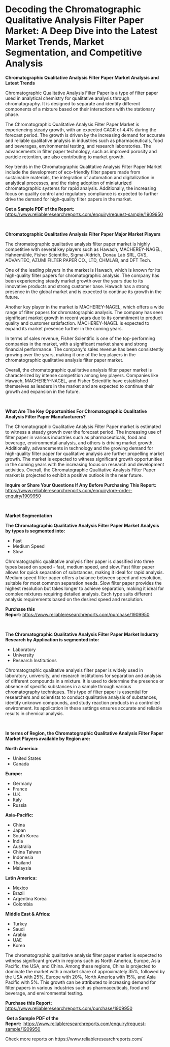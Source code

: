 <p><h1>Decoding the Chromatographic Qualitative Analysis Filter Paper Market: A Deep Dive into the Latest Market Trends, Market Segmentation, and Competitive Analysis</h1></p><p><strong>Chromatographic Qualitative Analysis Filter Paper Market Analysis and Latest Trends</strong></p>
<p><p>Chromatographic Qualitative Analysis Filter Paper is a type of filter paper used in analytical chemistry for qualitative analysis through chromatography. It is designed to separate and identify different components of a mixture based on their interactions with the stationary phase.</p><p>The Chromatographic Qualitative Analysis Filter Paper Market is experiencing steady growth, with an expected CAGR of 4.4% during the forecast period. The growth is driven by the increasing demand for accurate and reliable qualitative analysis in industries such as pharmaceuticals, food and beverages, environmental testing, and research laboratories. The advancements in filter paper technology, such as improved porosity and particle retention, are also contributing to market growth.</p><p>Key trends in the Chromatographic Qualitative Analysis Filter Paper Market include the development of eco-friendly filter papers made from sustainable materials, the integration of automation and digitalization in analytical processes, and the rising adoption of miniaturized chromatographic systems for rapid analysis. Additionally, the increasing focus on quality control and regulatory compliance is expected to further drive the demand for high-quality filter papers in the market.</p></p>
<p><strong>Get a Sample PDF of the Report:&nbsp;</strong> <a href="https://www.reliableresearchreports.com/enquiry/request-sample/1909950">https://www.reliableresearchreports.com/enquiry/request-sample/1909950</a></p>
<p>&nbsp;</p>
<p><strong>Chromatographic Qualitative Analysis Filter Paper Major Market Players</strong></p>
<p><p>The chromatographic qualitative analysis filter paper market is highly competitive with several key players such as Hawach, MACHEREY-NAGEL, Hahnemühle, Fisher Scientific, Sigma-Aldrich, Donau Lab SRL, GVS, ADVANTEC, AZUMI FILTER PAPER CO., LTD, CHMLAB, and DFT Tech.</p><p>One of the leading players in the market is Hawach, which is known for its high-quality filter papers for chromatographic analysis. The company has been experiencing steady market growth over the years due to its innovative products and strong customer base. Hawach has a strong presence in the global market and is expected to continue its growth in the future.</p><p>Another key player in the market is MACHEREY-NAGEL, which offers a wide range of filter papers for chromatographic analysis. The company has seen significant market growth in recent years due to its commitment to product quality and customer satisfaction. MACHEREY-NAGEL is expected to expand its market presence further in the coming years.</p><p>In terms of sales revenue, Fisher Scientific is one of the top-performing companies in the market, with a significant market share and strong financial performance. The company's sales revenue has been consistently growing over the years, making it one of the key players in the chromatographic qualitative analysis filter paper market.</p><p>Overall, the chromatographic qualitative analysis filter paper market is characterized by intense competition among key players. Companies like Hawach, MACHEREY-NAGEL, and Fisher Scientific have established themselves as leaders in the market and are expected to continue their growth and expansion in the future.</p></p>
<p>&nbsp;</p>
<p><strong>What Are The Key Opportunities For Chromatographic Qualitative Analysis Filter Paper Manufacturers?</strong></p>
<p><p>The Chromatographic Qualitative Analysis Filter Paper market is estimated to witness a steady growth over the forecast period. The increasing use of filter paper in various industries such as pharmaceuticals, food and beverage, environmental analysis, and others is driving market growth. Additionally, advancements in technology and the growing demand for high-quality filter paper for qualitative analysis are further propelling market growth. The market is expected to witness significant growth opportunities in the coming years with the increasing focus on research and development activities. Overall, the Chromatographic Qualitative Analysis Filter Paper market is projected to exhibit a positive outlook in the near future.</p></p>
<p><strong>Inquire or Share Your Questions If Any Before Purchasing This Report:</strong> <a href="https://www.reliableresearchreports.com/enquiry/pre-order-enquiry/1909950">https://www.reliableresearchreports.com/enquiry/pre-order-enquiry/1909950</a></p>
<p>&nbsp;</p>
<p><strong>Market Segmentation</strong></p>
<p><strong>The Chromatographic Qualitative Analysis Filter Paper Market Analysis by types is segmented into:</strong></p>
<p><ul><li>Fast</li><li>Medium Speed</li><li>Slow</li></ul></p>
<p><p>Chromatographic qualitative analysis filter paper is classified into three types based on speed - fast, medium speed, and slow. Fast filter paper allows for quick separation of substances, making it ideal for rapid analysis. Medium speed filter paper offers a balance between speed and resolution, suitable for most common separation needs. Slow filter paper provides the highest resolution but takes longer to achieve separation, making it ideal for complex mixtures requiring detailed analysis. Each type suits different analysis requirements based on the desired speed and resolution.</p></p>
<p><strong>Purchase this Report:&nbsp;</strong><a href="https://www.reliableresearchreports.com/purchase/1909950">https://www.reliableresearchreports.com/purchase/1909950</a></p>
<p>&nbsp;</p>
<p><strong>The Chromatographic Qualitative Analysis Filter Paper Market Industry Research by Application is segmented into:</strong></p>
<p><ul><li>Laboratory</li><li>University</li><li>Research Institutions</li></ul></p>
<p><p>Chromatographic qualitative analysis filter paper is widely used in laboratory, university, and research institutions for separation and analysis of different compounds in a mixture. It is used to determine the presence or absence of specific substances in a sample through various chromatography techniques. This type of filter paper is essential for researchers and scientists to conduct qualitative analysis of substances, identify unknown compounds, and study reaction products in a controlled environment. Its application in these settings ensures accurate and reliable results in chemical analysis.</p></p>
<p>&nbsp;</p>
<p><strong>In terms of Region, the Chromatographic Qualitative Analysis Filter Paper Market Players available by Region are:</strong></p>
<p>
    <p> <strong> North America: </strong>
        <ul>
            <li>United States</li>
            <li>Canada</li>
        </ul>
        </p> 
    <p> <strong> Europe: </strong>
        <ul>
            <li>Germany</li>
            <li>France</li>
            <li>U.K.</li>
            <li>Italy</li>
            <li>Russia</li>
        </ul>
        </p> 
    <p> <strong> Asia-Pacific: </strong>
        <ul>
            <li>China</li>
            <li>Japan</li>
            <li>South Korea</li>
            <li>India</li>
            <li>Australia</li>
            <li>China Taiwan</li>
            <li>Indonesia</li>
            <li>Thailand</li>
            <li>Malaysia</li>
        </ul>
        </p> 
    <p> <strong> Latin America: </strong>
        <ul>
            <li>Mexico</li>
            <li>Brazil</li>
            <li>Argentina Korea</li>
            <li>Colombia</li>
        </ul>
        </p> 
    <p> <strong> Middle East & Africa: </strong>
        <ul>
            <li>Turkey</li>
            <li>Saudi</li>
            <li>Arabia</li>
            <li>UAE</li>
            <li>Korea</li>
        </ul>
    </p>
    </p>
<p><p>The chromatographic qualitative analysis filter paper market is expected to witness significant growth in regions such as North America, Europe, Asia Pacific, the USA, and China. Among these regions, China is projected to dominate the market with a market share of approximately 35%, followed by the USA with 25%, Europe with 20%, North America with 15%, and Asia Pacific with 5%. This growth can be attributed to increasing demand for filter papers in various industries such as pharmaceuticals, food and beverage, and environmental testing.</p></p>
<p><strong>Purchase this Report: </strong><a href="https://www.reliableresearchreports.com/purchase/1909950">https://www.reliableresearchreports.com/purchase/1909950</a></p>
<p>&nbsp;<strong>Get a Sample PDF of the Report:&nbsp;&nbsp;</strong><a href="https://www.reliableresearchreports.com/enquiry/request-sample/1909950">https://www.reliableresearchreports.com/enquiry/request-sample/1909950</a></p>
<p><strong></strong></p>
<p>Check more reports on https://www.reliableresearchreports.com/</p>